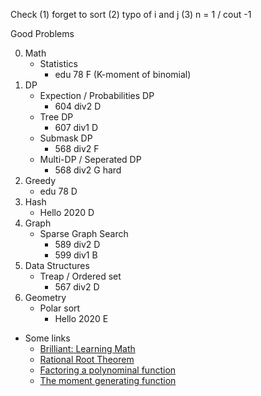 Check (1) forget to sort (2) typo of i and j (3) n = 1 / cout -1

Good Problems

0. Math
    - Statistics
        - edu 78 F (K-moment of binomial)
1. DP
    - Expection / Probabilities DP
        - 604 div2 D
    - Tree DP
        - 607 div1 D
    - Submask DP
        - 568 div2 F
    - Multi-DP / Seperated DP
        - 568 div2 G hard
2. Greedy
    - edu 78 D
3. Hash
    - Hello 2020 D
4. Graph
    - Sparse Graph Search
        - 589 div2 D
        - 599 div1 B
5. Data Structures
    - Treap / Ordered set
        - 567 div2 D
6. Geometry
    - Polar sort
        - Hello 2020 E


- Some links
    - [Brilliant: Learning Math](https://brilliant.org/daily-problems/)
    - [Rational Root Theorem](https://brilliant.org/wiki/rational-root-theorem/)
    - [Factoring a polynominal function](https://courses.lumenlearning.com/ivytech-collegealgebra/chapter/find-zeros-of-a-polynomial-function/)
    - [The moment generating function](https://mathcs.clarku.edu/~djoyce/ma217/moment.pdf)
